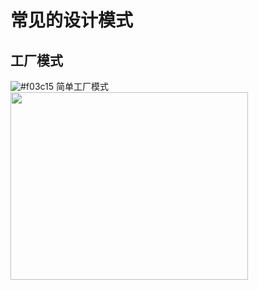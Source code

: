 # 常见的设计模式
## 工厂模式
![#f03c15](https://placehold.it/15/f03c15/000000?text=+) 简单工厂模式<br>
<img width="380" height="300" src="http://www.codenest.cn/images/simplefactory.jpg"/>
